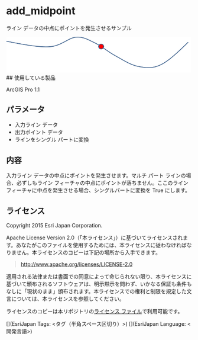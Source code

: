 ﻿# add_midpoint

ライン データの中点にポイントを発生させるサンプル
  
  
<img src="..\..\..\..\_images\AddMidPoint.png" width="500">
## 使用している製品

ArcGIS Pro 1.1

## パラメータ

* 入力ライン データ   
* 出力ポイント データ  
* ラインをシングル パートに変換

## 内容
入力ライン データの中点にポイントを発生させます。マルチ パート ラインの場合、必ずしもライン フィーチャの中点にポイントが落ちません。ここのライン フィーチャに中点を発生させる場合、シングルパートに変換を True にします。

## ライセンス
Copyright 2015 Esri Japan Corporation.

Apache License Version 2.0（「本ライセンス」）に基づいてライセンスされます。あなたがこのファイルを使用するためには、本ライセンスに従わなければなりません。本ライセンスのコピーは下記の場所から入手できます。

> http://www.apache.org/licenses/LICENSE-2.0

適用される法律または書面での同意によって命じられない限り、本ライセンスに基づいて頒布されるソフトウェアは、明示黙示を問わず、いかなる保証も条件もなしに「現状のまま」頒布されます。本ライセンスでの権利と制限を規定した文言については、本ライセンスを参照してください。

ライセンスのコピーは本リポジトリの[ライセンス ファイル](./LICENSE)で利用可能です。

[](EsriJapan Tags: <タグ（半角スペース区切り）>)
[](EsriJapan Language: <開発言語>)

